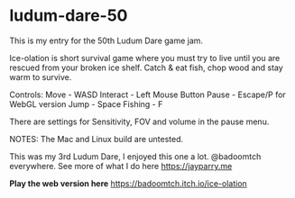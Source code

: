 # ludum-dare-50
This is my entry for the 50th Ludum Dare game jam.

Ice-olation is short survival game where you must try to live until you are rescued from your broken ice shelf. Catch & eat fish, chop wood and stay warm to survive.

Controls:
Move - WASD
Interact - Left Mouse Button
Pause - Escape/P for WebGL version
Jump - Space
Fishing - F

There are settings for Sensitivity, FOV and volume in the pause menu.

NOTES:
The Mac and Linux build are untested.

This was my 3rd Ludum Dare, I enjoyed this one a lot.
@badoomtch everywhere. See more of what I do here https://jayparry.me

**Play the web version here**
https://badoomtch.itch.io/ice-olation
